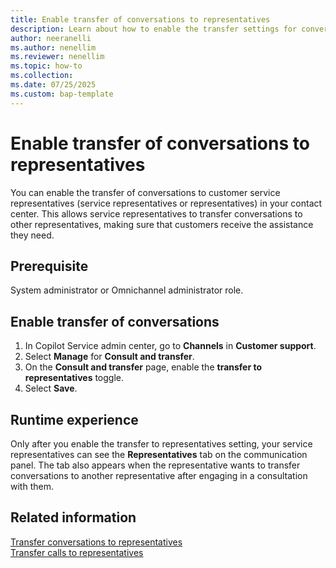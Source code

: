```yaml
---
title: Enable transfer of conversations to representatives
description: Learn about how to enable the transfer settings for conversations so that representatives can efficiently select a supervisor or another representative to transfer the conversation in Dynamics 365 Contact Center and Customer Service.
author: neeranelli
ms.author: nenellim
ms.reviewer: nenellim
ms.topic: how-to 
ms.collection:
ms.date: 07/25/2025
ms.custom: bap-template
---
```


# Enable transfer of conversations to representatives

You can enable the transfer of conversations to customer service representatives (service representatives or representatives) in your contact center. This allows service representatives to transfer conversations to other representatives, making sure that customers receive the assistance they need.

## Prerequisite

System administrator or Omnichannel administrator role.

## Enable transfer of conversations

1. In Copilot Service admin center, go to **Channels** in **Customer support**.
1. Select **Manage** for **Consult and transfer**.
1. On the **Consult and transfer** page, enable the **transfer to representatives** toggle.
1. Select **Save**.

## Runtime experience

Only after you enable the transfer to representatives setting, your service representatives can see the **Representatives** tab on the communication panel. The tab also appears when the representative wants to transfer conversations to another representative after engaging in a consultation with them.

## Related information

[Transfer conversations to representatives](../use/oc-conversation-control.md#transfer-conversations)  
[Transfer calls to representatives](../use/voice-channel-transfer-consult.md#transfer-calls)